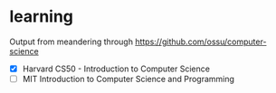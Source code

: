 # learning

Output from meandering through https://github.com/ossu/computer-science

* [x] Harvard CS50 - Introduction to Computer Science
* [ ] MIT Introduction to Computer Science and Programming
